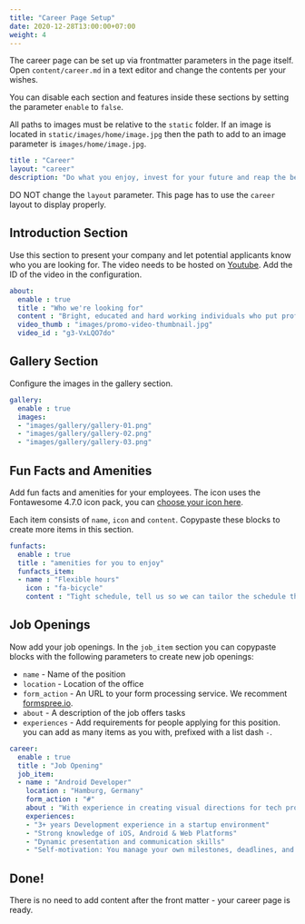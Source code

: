 ```yaml
---
title: "Career Page Setup"
date: 2020-12-28T13:00:00+07:00
weight: 4
---
```


The career page can be set up via frontmatter parameters in the page itself. Open `content/career.md` in a text editor and change the contents per your wishes.

You can disable each section and features inside these sections by setting the parameter `enable` to `false`.

All paths to images must be relative to the `static` folder. If an image is located in `static/images/home/image.jpg` then the path to add to an image parameter is `images/home/image.jpg`.

```yaml
title : "Career"
layout: "career"
description: "Do what you enjoy, invest for your future and reap the benefits of working with the worlds first advancement company that puts people first."
```

DO NOT change the `layout` parameter. This page has to use the `career` layout to display properly.

## Introduction Section

Use this section to present your company and let potential applicants know who you are looking for. The video needs to be hosted on [Youtube](https://youtube.com). Add the ID of the video in the configuration.

```yaml
about:
  enable : true
  title : "Who we're looking for"
  content : "Bright, educated and hard working individuals who put professionalism first."
  video_thumb : "images/promo-video-thumbnail.jpg"
  video_id : "g3-VxLQO7do"
```

## Gallery Section

Configure the images in the gallery section.

```yaml
gallery:
  enable : true
  images:
  - "images/gallery/gallery-01.png"
  - "images/gallery/gallery-02.png"
  - "images/gallery/gallery-03.png"
```

## Fun Facts and Amenities 

Add fun facts and amenities for your employees. The icon uses the Fontawesome 4.7.0 icon pack, you can [choose your icon here](https://fontawesome.com/v4.7.0/icons/).

Each item consists of `name`, `icon` and `content`. Copypaste these blocks to create more items in this section.

```yaml
funfacts:
  enable : true
  title : "amenities for you to enjoy"
  funfacts_item:
  - name : "Flexible hours"
    icon : "fa-bicycle"
    content : "Tight schedule, tell us so we can tailor the schedule that fits your needs."
```

## Job Openings

Now add your job openings. In the `job_item` section you can copypaste blocks with the following parameters to create new job openings:

- `name` - Name of the position
- `location` - Location of the office
- `form_action` - An URL to your form processing service. We recomment [formspree.io](https://formspree.io).
- `about` - A description of the job offers tasks
- `experiences` - Add requirements for people applying for this position. you can add as many items as you with, prefixed with a list dash `-`.

```yaml
career:
  enable : true
  title : "Job Opening"
  job_item:
  - name : "Android Developer"
    location : "Hamburg, Germany"
    form_action : "#"
    about : "With experience in creating visual directions for tech products, you are able to set the standard and lead designers along the way. You are not only able to execute beautiful user experiences yourself but communicate those concepts to the team and clients."
    experiences:
    - "3+ years Development	experience in a startup environment"
    - "Strong knowledge of iOS, Android & Web Platforms"
    - "Dynamic presentation and communication skills"
    - "Self-motivation: You manage your own milestones, deadlines, and priorities"
```

## Done!

There is no need to add content after the front matter - your career page is ready.
